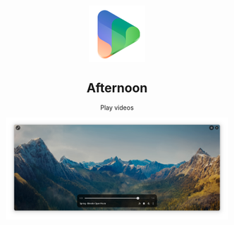 <div align="center">
  <img src="data/icons/hicolor/scalable/apps/page.kramo.Afternoon.svg" width="128" height="128">

  # Afternoon

  Play videos

  <img src="data/screenshots/1.png">
</div>
